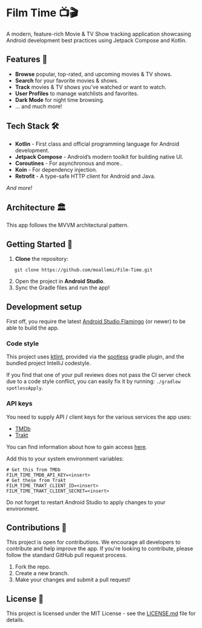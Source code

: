 # Film Time  📺🎬

A modern, feature-rich Movie & TV Show tracking application showcasing Android development best practices using Jetpack Compose and Kotlin.

## Features 🌟
- **Browse** popular, top-rated, and upcoming movies & TV shows.
- **Search** for your favorite movies & shows.
- **Track** movies & TV shows you've watched or want to watch.
- **User Profiles** to manage watchlists and favorites.
- **Dark Mode** for night time browsing.
- ... and much more!

## Tech Stack 🛠
- **Kotlin** - First class and official programming language for Android development.
- **Jetpack Compose** - Android’s modern toolkit for building native UI.
- **Coroutines** - For asynchronous and more..
- **Koin** - For dependency injection.
- **Retrofit** - A type-safe HTTP client for Android and Java.

_And more!_

## Architecture 🏛

This app follows the MVVM architectural pattern.

## Getting Started 🚀

1. **Clone** the repository:
```shell
   git clone https://github.com/moallemi/Film-Time.git
   ```
2. Open the project in **Android Studio**.
3. Sync the Gradle files and run the app!

## Development setup

First off, you require the latest [Android Studio Flamingo](https://developer.android.com/studio/preview) (or newer) to be able to build the app.

### Code style

This project uses [ktlint](https://github.com/pinterest/ktlint), provided via
the [spotless](https://github.com/diffplug/spotless) gradle plugin, and the bundled project IntelliJ codestyle.

If you find that one of your pull reviews does not pass the CI server check due to a code style conflict, you can
easily fix it by running: `./gradlew spotlessApply`.

### API keys

You need to supply API / client keys for the various services the
app uses:

- [TMDb](https://developers.themoviedb.org)
- [Trakt](https://trakt.tv/oauth/applications)

You can find information about how to gain access [here](docs/API-Keys.md).

Add this to your system environment variables:

```shell
# Get this from TMDb
FILM_TIME_TMDB_API_KEY=<insert>
# Get these from Trakt
FILM_TIME_TRAKT_CLIENT_ID=<insert>
FILM_TIME_TRAKT_CLIENT_SECRET=<insert>
```

Do not forget to restart Android Studio to apply changes to your environment.

## Contributions 🙌

This project is open for contributions. We encourage all developers to contribute and help improve the app. If you're looking to contribute, please follow the standard GitHub pull request process.

1. Fork the repo.
2. Create a new branch.
3. Make your changes and submit a pull request!

## License 📝

This project is licensed under the MIT License - see the [LICENSE.md](LICENSE) file for details.
